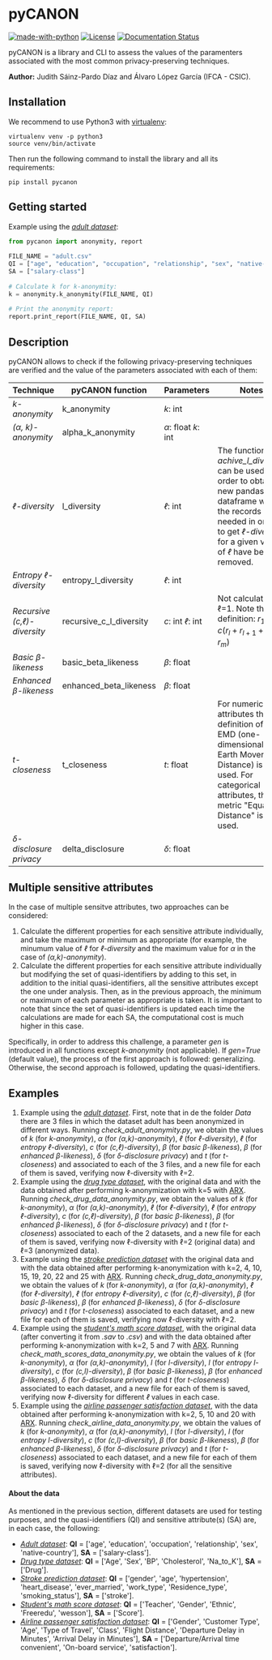 # pyCANON

[![made-with-python](https://img.shields.io/badge/Made%20with-Python-1f425f.svg)](https://www.python.org/)
[![License](https://img.shields.io/badge/License-Apache_2.0-blue.svg)](https://gitlab.ifca.es/sainzj/check-anonymity/-/blob/main/LICENSE)
[![Documentation Status](https://readthedocs.org/projects/pycanon/badge/?version=latest)](https://pycanon.readthedocs.io/en/latest/?badge=latest)

pyCANON is a library and CLI to assess the values of the paramenters associated
with the most common privacy-preserving techniques.

**Author:** Judith Sáinz-Pardo Díaz and Álvaro López García (IFCA - CSIC).

## Installation

We recommend to use Python3 with [virtualenv](https://virtualenv.pypa.io/en/latest/):

    virtualenv venv -p python3
    source venv/bin/activate

Then run the following command to install the library and all its requirements:

    pip install pycanon

## Getting started

Example using the [_adult dataset_](https://archive.ics.uci.edu/ml/datasets/adult):
```python
from pycanon import anonymity, report
   
FILE_NAME = "adult.csv"
QI = ["age", "education", "occupation", "relationship", "sex", "native-country"]
SA = ["salary-class"]
   
# Calculate k for k-anonymity:
k = anonymity.k_anonymity(FILE_NAME, QI)
   
# Print the anonymity report:
report.print_report(FILE_NAME, QI, SA)
```

## Description

pyCANON allows to check if the following privacy-preserving techniques are
verified and the value of the parameters associated with each of them:

| Technique                   | pyCANON function           | Parameters          | Notes                                                                                                                                                                                      |
|-----------------------------|----------------------------|---------------------|--------------------------------------------------------------------------------------------------------------------------------------------------------------------------------------------|
| _k-anonymity_                 | k_anonymity                | _k_: int            |                                                                                                                                                                                            |
| _(α, k)-anonymity_            | alpha_k_anonymity          | _α_: float _k_: int |                                                                                                                                                                                            |
| _ℓ-diversity_                 | l_diversity                | _ℓ_: int            | The function _achive_l_diversity_ can be used in order to obtain a new pandas dataframe where the records needed in order to get _ℓ-diversity_ for a given value of _ℓ_ have been removed. |
| _Entropy ℓ-diversity_         | entropy_l_diversity        | _ℓ_: int            |                                                                                                                                                                                            |
| _Recursive (c,ℓ)-diversity_   | recursive_c_l_diversity    | _c_: int _ℓ_: int   | Not calculated if ℓ=1. Note that, by definition: $` r_{1} < c(r_{l}+r_{l+1}+...+r_{m}) `$                                                                                                  |
| _Basic β-likeness_            | basic_beta_likeness       | _β_: float          |                                                                                                                                                                                            |
| _Enhanced β-likeness_         | enhanced_beta_likeness    | _β_: float          |                                                                                                                                                                                            |
| _t-closeness_                 | t_closeness      | _t_: float          | For numerical attributes the definition of the EMD (one-dimensional Earth Mover’s Distance) is used.  For categorical attributes, the metric "Equal Distance" is used.                     |
| _δ-disclosure privacy_ | delta_disclosure | _δ_: float          |                                                                                                                                                                                            |

## Multiple sensitive attributes

In the case of multiple sensitve attributes, two approaches can be considered:
1. Calculate the different properties for each sensitive attribute individually, and take the maximum or minimum as appropriate (for example, the minumum value of _ℓ_ for _ℓ-diversity_ and the maximum value for _α_ in the case of _(α,k)-anonymity_).
2. Calculate the different properties for each sensitive attribute individually but modifying the set of quasi-identifiers by adding to this set, in addition to the initial quasi-identifiers, all the sensitive attributes except the one under analysis. Then, as in the previous approach, the minimum or maximum of each parameter as appropriate is taken. It is important to note that since the set of quasi-identifiers is updated each time the calculations are made for each SA, the computational cost is much higher in this case.

Specifically, in order to address this challenge, a parameter _gen_ is introduced in all functions except _k-anonymity_ (not applicable). If _gen=True_ (default value), the process of the first approach is followed: generalizing. Otherwise, the second approach is followed, updating the quasi-identifiers.


## Examples
1. Example using the [_adult dataset_](https://archive.ics.uci.edu/ml/datasets/adult). First, note that in de the folder _Data_ there are 3 files in which the dataset adult has been anonymized in different ways. Running _check_adult_anonymity.py_, we obtain the values of _k_ (for _k-anonymity_), _α_ (for _(α,k)-anonymity_), _ℓ_ (for _ℓ-diversity_), _ℓ_ (for _entropy ℓ-diversity_), _c_ (for _(c,ℓ)-diversity_), _β_ (for _basic β-likeness_), _β_ (for _enhanced β-likeness_), _δ_ (for _δ-disclosure privacy_) and _t_ (for _t-closeness_) and associated to each of the 3 files, and a new file for each of them is saved, verifying now ℓ-diversity with ℓ=2.
2. Example using the [_drug type dataset_](https://www.kaggle.com/datasets/prathamtripathi/drug-classification), with the original data and with the data obtained after performing k-anonymization with k=5 with [ARX](https://arx.deidentifier.org/). Running _check_drug_data_anonymity.py_, we obtain the values of _k_ (for _k-anonymity_), _α_ (for _(α,k)-anonymity_), _ℓ_ (for _ℓ-diversity_), _ℓ_ (for _entropy ℓ-diversity_), _c_ (for _(c,ℓ)-diversity_), _β_ (for _basic β-likeness_), _β_ (for _enhanced β-likeness_), _δ_ (for _δ-disclosure privacy_) and _t_ (for _t-closeness_) associated to each of the 2 datasets, and a new file for each of them is saved, verifying now ℓ-diversity with ℓ=2 (original data) and ℓ=3 (anonymized data).
3. Example using the [_stroke prediction dataset_](https://www.kaggle.com/datasets/fedesoriano/stroke-prediction-dataset) with the original data and with the data obtained after performing k-anonymization with k=2, 4, 10, 15, 19, 20, 22 and 25 with [ARX](https://arx.deidentifier.org/). Running _check_drug_data_anonymity.py_, we obtain the values of _k_ (for _k-anonymity_), _α_ (for _(α,k)-anonymity_), _ℓ_ (for _ℓ-diversity_), _ℓ_ (for _entropy ℓ-diversity_), _c_ (for _(c,ℓ)-diversity_), _β_ (for _basic β-likeness_), _β_ (for _enhanced β-likeness_), _δ_ (for _δ-disclosure privacy_) and _t_ (for _t-closeness_) associated to each dataset, and a new file for each of them is saved, verifying now ℓ-diversity with ℓ=2.
4. Example using the [_student's math score dataset_](https://www.kaggle.com/datasets/soumyadiptadas/students-math-score-for-different-teaching-style), with the original data (after converting it from _.sav_ to _.csv_) and with the data obtained after performing k-anonymization with k=2, 5 and 7 with [ARX](https://arx.deidentifier.org/). Running _check_math_scores_data_anonymity.py_, we obtain the values of _k_ (for _k-anonymity_), _α_ (for _(α,k)-anonymity_), _l_ (for _l-diversity_), _l_ (for _entropy l-diversity_), _c_ (for _(c,l)-diversity_), _β_ (for _basic β-likeness_), _β_ (for _enhanced β-likeness_), _δ_ (for _δ-disclosure privacy_) and _t_ (for _t-closeness_) associated to each dataset, and a new file for each of them is saved, verifying now ℓ-diversity for different _ℓ_ values in each case.
5.  Example using the [_airline passenger satisfaction dataset_](https://www.kaggle.com/datasets/teejmahal20/airline-passenger-satisfaction?select=test.csv), with the data obtained after performing k-anonymization with k=2, 5, 10 and 20 with [ARX](https://arx.deidentifier.org/). Running _check_airline_data_anonymity.py_, we obtain the values of _k_ (for _k-anonymity_), _α_ (for _(α,k)-anonymity_), _l_ (for _l-diversity_), _l_ (for _entropy l-diversity_), _c_ (for _(c,l)-diversity_), _β_ (for _basic β-likeness_), _β_ (for _enhanced β-likeness_), _δ_ (for _δ-disclosure privacy_) and _t_ (for _t-closeness_) associated to each dataset, and a new file for each of them is saved, verifying now ℓ-diversity with ℓ=2 (for all the sensitive attributes).

#### About the data
As mentioned in the previous section, different datasets are used for testing purposes, and the quasi-identifiers (QI) and sensitive attribute(s) (SA) are, in each case, the following:
- [_Adult dataset_](https://archive.ics.uci.edu/ml/datasets/adult): **QI** = ['age', 'education', 'occupation', 'relationship', 'sex', 'native-country'], **SA** = ['salary-class'].
- [_Drug type dataset_](https://www.kaggle.com/datasets/prathamtripathi/drug-classification): **QI** = ['Age', 'Sex', 'BP', 'Cholesterol', 'Na_to_K'], **SA** = ['Drug'].
- [_Stroke prediction dataset_](https://www.kaggle.com/datasets/fedesoriano/stroke-prediction-dataset): **QI** = ['gender', 'age', 'hypertension', 'heart_disease', 'ever_married', 'work_type', 'Residence_type', 'smoking_status'], **SA** = ['stroke'].
- [_Student's math score dataset_](https://www.kaggle.com/datasets/soumyadiptadas/students-math-score-for-different-teaching-style): **QI** = ['Teacher', 'Gender', 'Ethnic', 'Freeredu', 'wesson'], **SA** = ['Score'].
- [_Airline passenger satisfaction dataset_](https://www.kaggle.com/datasets/teejmahal20/airline-passenger-satisfaction?select=test.csv): **QI** = ['Gender', 'Customer Type', 'Age', 'Type of Travel', 'Class', 'Flight Distance', 'Departure Delay in Minutes', 'Arrival Delay in Minutes'], **SA** = ['Departure/Arrival time convenient', 'On-board service', 'satisfaction'].
